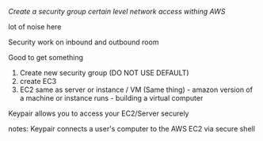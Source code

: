 *Create a security group
certain level network access withing AWS*

lot of noise here

Security work on inbound and outbound room 

Good to get something 

1. Create new security group (DO NOT USE DEFAULT)
2. create EC3
3. EC2 same as server or instance / VM (Same thing) - amazon version of a machine or instance runs - building a virtual computer

Keypair allows you to access your EC2/Server securely

notes:
Keypair connects a user's computer to the AWS EC2 via secure shell